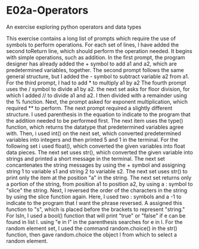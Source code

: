 # E02a-Operators
An exercise exploring python operators and data types

This exercise contains a long list of prompts which require the use of symbols to perform operations. For each set of lines, I have added the second toReturn line, which should perform the operation needed. It begins with simple operations, such as addition. In the first prompt, the program designer has already added the + symbol to add a1 and a2, which are predetermined variables, together. The second prompt follows the same general structure, but I added the - symbol to subtract variable a2 from a1. For the third prompt, I had to add * to multiply a1 by a2 The fourth prompt uses the / symbol to divide a1 by a2. the next set asks for floor division, for which I added // to divide a1 and a2. I then divided with a remainder using the % function. Next, the prompt asked for exponent multiplication, which required ** to perform. The next prompt required a slightly different structure. I used parenthesis in the equation to indicate to the program that the addition needed to be performed first. The next item uses the type() function, which returns the datatype that predetermined variables agree with. Then, i used int() on the next set, which converted predetermined variables into integers and then printed 5 and 1 in the terminal. For the following set i used float(), which converted the given variables into float data pieces. The next set uses str(), which converted the given variable into strings and printed a short message in the terminal. The next set concantenates the string messages by using the + symbol and assigning string 1 to variable s1 and string 2 to variable s2. The next set uses str() to print only the item at the position "a" in the string. The next set returns only a portion of the string, from position a1 to position a2, by using a : symbol to "slice" the string. Next, I reversed the order of the characters in the string by using the slice function again. Here, I used two : symbols and a -1 to indicate to the program that I want the phrase reversed. A assigned this function to "s", which is placed before the brackets to represent "string." For IsIn, I used a bool() function that will print "true" or "false" if e can be found in list l. using "e in l" in the parenthesis searches for e in l. For the random element set, I used the command random.choice() in the str() function, then gave random.choice the object l from which to select a random element. 